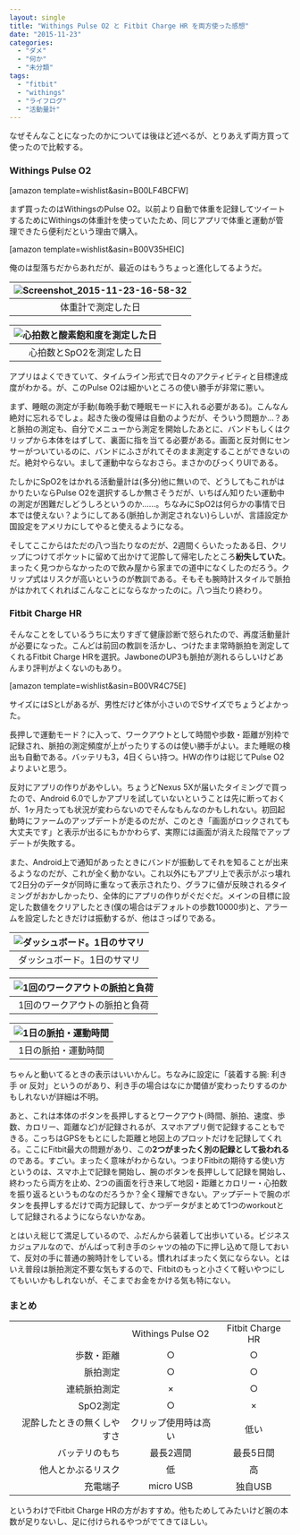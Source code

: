 ```yaml
---
layout: single
title: "Withings Pulse O2 と Fitbit Charge HR を両方使った感想"
date: "2015-11-23"
categories: 
  - "ダメ"
  - "何か"
  - "未分類"
tags: 
  - "fitbit"
  - "withings"
  - "ライフログ"
  - "活動量計"
---
```


なぜそんなことになったのかについては後ほど述べるが、とりあえず両方買って使ったので比較する。

### Withings Pulse O2

\[amazon template=wishlist&asin=B00LF4BCFW\]

まず買ったのはWithingsのPulse O2。以前より自動で体重を記録してツイートするためにWithingsの体重計を使っていたため、同じアプリで体重と運動が管理できたら便利だという理由で購入。

\[amazon template=wishlist&asin=B00V35HEIC\]

俺のは型落ちだからあれだが、最近のはもうちょっと進化してるようだ。

| ![Screenshot_2015-11-23-16-58-32](https://blog.naotaco.com/assets/images/posts/2015/11/Screenshot_2015-11-23-16-58-32-169x300.png) |
|:--:|
|  体重計で測定した日 |

| ![心拍数と酸素飽和度を測定した日](https://blog.naotaco.com/assets/images/posts/2015/11/Screenshot_2015-11-23-16-58-44-169x300.png) |
|:--:|
|  心拍数とSpO2を測定した日 |

アプリはよくできていて、タイムライン形式で日々のアクティビティと目標達成度がわかる。が、このPulse O2は細かいところの使い勝手が非常に悪い。

まず、睡眠の測定が手動(毎晩手動で睡眠モードに入れる必要がある)。こんなん絶対に忘れるでしょ。起きた後の復帰は自動のようだが、そういう問題か…？あと脈拍の測定も、自分でメニューから測定を開始したあとに、バンドもしくはクリップから本体をはずして、裏面に指を当てる必要がある。画面と反対側にセンサーがついているのに、バンドにふさがれてそのまま測定することができないのだ。絶対やらない。まして運動中ならなおさら。まさかのびっくりUIである。

たしかにSpO2をはかれる活動量計は(多分)他に無いので、どうしてもこれがはかりたいならPulse O2を選択するしか無さそうだが、いちばん知りたい運動中の測定が困難だしどうしろというのか……。ちなみにSpO2は何らかの事情で日本では使えない？ようにしてある(脈拍しか測定されない)らしいが、言語設定か国設定をアメリカにしてやると使えるようになる。

そしてここからはただの八つ当たりなのだが、2週間くらいたったある日、クリップにつけてポケットに留めて出かけて泥酔して帰宅したところ**紛失していた**。まったく見つからなかったので飲み屋から家までの道中になくしたのだろう。クリップ式はリスクが高いというのが教訓である。そもそも腕時計スタイルで脈拍がはかれてくれればこんなことにならなかったのに。八つ当たり終わり。

### Fitbit Charge HR

そんなことをしているうちに太りすぎて健康診断で怒られたので、再度活動量計が必要になった。こんどは前回の教訓を活かし、つけたまま常時脈拍を測定してくれるFitbit Charge HRを選択。JawboneのUP3も脈拍が測れるらしいけどあんまり評判がよくないのもあり。

\[amazon template=wishlist&asin=B00VR4C75E\]

サイズにはSとLがあるが、男性だけど体が小さいのでSサイズでちょうどよかった。

長押しで運動モード？に入って、ワークアウトとして時間や歩数・距離が別枠で記録され、脈拍の測定頻度が上がったりするのは使い勝手がよい。また睡眠の検出も自動である。バッテリも3，4日くらい持つ。HWの作りは総じてPulse O2よりよいと思う。

反対にアプリの作りがあやしい。ちょうどNexus 5Xが届いたタイミングで買ったので、Android 6.0でしかアプリを試していないということは先に断っておくが、1ヶ月たっても状況が変わらないのでそんなもんなのかもしれない。初回起動時にファームのアップデートが走るのだが、このとき「画面がロックされても大丈夫です」と表示が出るにもかかわらず、実際には画面が消えた段階でアップデートが失敗する。

また、Android上で通知があったときにバンドが振動してそれを知ることが出来るようなのだが、これが全く動かない。これ以外にもアプリ上で表示がぶっ壊れて2日分のデータが同時に重なって表示されたり、グラフに値が反映されるタイミングがおかしかったり、全体的にアプリの作りがぐだぐだ。メインの目標に設定した数値をクリアしたとき(僕の場合はデフォルトの歩数10000歩)と、アラームを設定したときだけは振動するが、他はさっぱりである。

| ![ダッシュボード。1日のサマリ](https://blog.naotaco.com/assets/images/posts/2015/11/Screenshot_20151123-172431-169x300.png) |
|:--:|
|  ダッシュボード。1日のサマリ |

| ![1回のワークアウトの脈拍と負荷](https://blog.naotaco.com/assets/images/posts/2015/11/Screenshot_20151123-172446-169x300.png) |
|:--:|
|  1回のワークアウトの脈拍と負荷 |

| ![1日の脈拍・運動時間](https://blog.naotaco.com/assets/images/posts/2015/11/Screenshot_20151123-172603-169x300.png) |
|:--:|
|  1日の脈拍・運動時間 |

ちゃんと動いてるときの表示はいいかんじ。ちなみに設定に「装着する腕: 利き手 or 反対」というのがあり、利き手の場合はなにか閾値が変わったりするのかもしれないが詳細は不明。

あと、これは本体のボタンを長押しするとワークアウト(時間、脈拍、速度、歩数、カロリー、距離など)が記録されるが、スマホアプリ側で記録することもできる。こっちはGPSをもとにした距離と地図上のプロットだけを記録してくれる。ここにFitbit最大の問題があり、この**2つがまったく別の記録として扱われる**のである。すごい。まったく意味がわからない。つまりFitbitの期待する使い方というのは、スマホ上で記録を開始し、腕のボタンを長押しして記録を開始し、終わったら両方を止め、2つの画面を行き来して地図・距離とカロリー・心拍数を振り返るというものなのだろうか？全く理解できない。アップデートで腕のボタンを長押しするだけで両方記録して、かつデータがまとめて1つのworkoutとして記録されるようにならないかなあ。

とはいえ総じて満足しているので、ふだんから装着して出歩いている。ビジネスカジュアルなので、がんばって利き手のシャツの袖の下に押し込めて隠しておいて、反対の手に普通の腕時計をしている。慣れればまったく気にならない。とはいえ普段は脈拍測定不要な気もするので、Fitbitのもっと小さくて軽いやつにしてもいいかもしれないが、そこまでお金をかける気も特にない。

### まとめ

<table><tbody><tr><td style="text-align: center;"></td><td style="text-align: center;">Withings Pulse O2</td><td style="text-align: center;">Fitbit Charge HR</td></tr><tr><td style="text-align: right;">歩数・距離</td><td style="text-align: center;">○</td><td style="text-align: center;">○</td></tr><tr><td style="text-align: right;">脈拍測定</td><td style="text-align: center;">○</td><td style="text-align: center;">○</td></tr><tr><td style="text-align: right;">連続脈拍測定</td><td style="text-align: center;">×</td><td style="text-align: center;">○</td></tr><tr><td style="text-align: right;">SpO2測定</td><td style="text-align: center;">○</td><td style="text-align: center;">×</td></tr><tr><td style="text-align: right;">泥酔したときの無くしやすさ</td><td style="text-align: center;">クリップ使用時は高い</td><td style="text-align: center;">低い</td></tr><tr><td style="text-align: right;">バッテリのもち</td><td style="text-align: center;">最長2週間</td><td style="text-align: center;">最長5日間</td></tr><tr><td style="text-align: right;">他人とかぶるリスク</td><td style="text-align: center;">低</td><td style="text-align: center;">高</td></tr><tr><td style="text-align: right;">充電端子</td><td style="text-align: center;">micro USB</td><td style="text-align: center;">独自USB</td></tr></tbody></table>

というわけでFitbit Charge HRの方がおすすめ。他もためしてみたいけど腕の本数が足りないし、足に付けられるやつがでてきてほしい。

